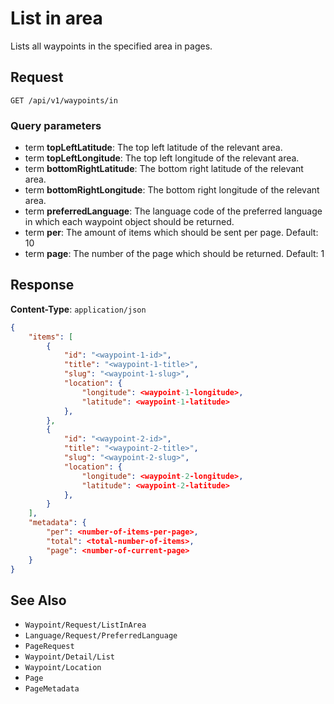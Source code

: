 # List in area

Lists all waypoints in the specified area in pages.

## Request

    GET /api/v1/waypoints/in

### Query parameters

- term **topLeftLatitude**: The top left latitude of the relevant area.
- term **topLeftLongitude**: The top left longitude of the relevant area.
- term **bottomRightLatitude**: The bottom right latitude of the relevant area.
- term **bottomRightLongitude**: The bottom right longitude of the relevant area.
- term **preferredLanguage**: The language code of the preferred language in which each waypoint object should be returned.
- term **per**: The amount of items which should be sent per page. Default: 10
- term **page**: The number of the page which should be returned. Default: 1

## Response

**Content-Type**: `application/json`

```json
{
    "items": [
        {
            "id": "<waypoint-1-id>",
            "title": "<waypoint-1-title>",
            "slug": "<waypoint-1-slug>",
            "location": {
                "longitude": <waypoint-1-longitude>,
                "latitude": <waypoint-1-latitude>
            },
        },
        {
            "id": "<waypoint-2-id>",
            "title": "<waypoint-2-title>",
            "slug": "<waypoint-2-slug>",
            "location": {
                "longitude": <waypoint-2-longitude>,
                "latitude": <waypoint-2-latitude>
            },
        }
    ],
    "metadata": {
        "per": <number-of-items-per-page>,
        "total": <total-number-of-items>,
        "page": <number-of-current-page>
    }
}
```

## See Also

* ``Waypoint/Request/ListInArea``
* ``Language/Request/PreferredLanguage``
* ``PageRequest``
* ``Waypoint/Detail/List``
* ``Waypoint/Location``
* ``Page``
* ``PageMetadata``

